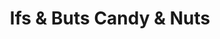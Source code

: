 ---
title: "Ifs & Buts Candy & Nuts"
url: /eau-claire/ifs-and-buts-candy-and-nuts/
shop: confectionery
---